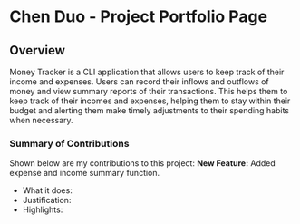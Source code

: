 # Chen Duo - Project Portfolio Page

## Overview
Money Tracker is a CLI application that allows users to keep track of their income and expenses.
Users can record their inflows and outflows of money and view summary reports of their transactions.
This helps them to keep track of their incomes and expenses, helping them to stay within their budget
and alerting them make timely adjustments to their spending habits when necessary.

### Summary of Contributions
Shown below are my contributions to this project:
**New Feature:** Added expense and income summary function.
- What it does:
- Justification:
- Highlights:





